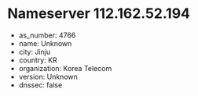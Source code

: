 # Nameserver 112.162.52.194

* as_number: 4766
* name: Unknown
* city: Jinju
* country: KR
* organization: Korea Telecom
* version: Unknown
* dnssec: false
